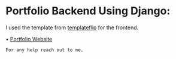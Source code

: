 # Portfolio Backend Using Django:

I used the template from [templateflip](https://templateflip.com) for the frontend.

• [Portfolio Website](https://krvishal.tk)

	For any help reach out to me.
